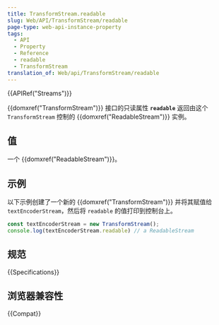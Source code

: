 ```yaml
---
title: TransformStream.readable
slug: Web/API/TransformStream/readable
page-type: web-api-instance-property
tags:
  - API
  - Property
  - Reference
  - readable
  - TransformStream
translation_of: Web/api/TransformStream/readable
---
```

{{APIRef("Streams")}}

{{domxref("TransformStream")}} 接口的只读属性 **`readable`**  返回由这个 `TransformStream` 控制的 {{domxref("ReadableStream")}} 实例。

## 值

一个 {{domxref("ReadableStream")}}。

## 示例

以下示例创建了一个新的 {{domxref("TransformStream")}} 并将其赋值给 `textEncoderStream`，然后将 `readable` 的值打印到控制台上。

```js
const textEncoderStream = new TransformStream();
console.log(textEncoderStream.readable) // a ReadableStream
```

## 规范

{{Specifications}}

## 浏览器兼容性

{{Compat}}
